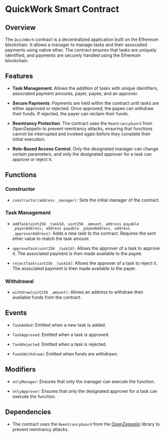 # QuickWork Smart Contract

## Overview

The `QuickWork` contract is a decentralized application built on the Ethereum blockchain. It allows a manager to manage tasks and their associated payments using native ether. The contract ensures that tasks are uniquely identified, and payments are securely handled using the Ethereum blockchain.

## Features

- **Task Management**: Allows the addition of tasks with unique identifiers, associated payment amounts, payer, payee, and an approver.

- **Secure Payments**: Payments are held within the contract until tasks are either approved or rejected. Once approved, the payee can withdraw their funds. If rejected, the payer can reclaim their funds.

- **Reentrancy Protection**: The contract uses the `ReentrancyGuard` from OpenZeppelin to prevent reentrancy attacks, ensuring that functions cannot be interrupted and invoked again before they complete their initial execution.

- **Role-Based Access Control**: Only the designated manager can change certain parameters, and only the designated approver for a task can approve or reject it.

## Functions

### Constructor

- `constructor(address _manager)`: Sets the initial manager of the contract.

### Task Management

- `addTask(uint256 _taskId, uint256 _amount, address payable _payerAddress, address payable _payeeAddress, address _approverAddress)`: Adds a new task to the contract. Requires the sent ether value to match the task amount.

- `approveTask(uint256 _taskId)`: Allows the approver of a task to approve it. The associated payment is then made available to the payee.

- `rejectTask(uint256 _taskId)`: Allows the approver of a task to reject it. The associated payment is then made available to the payer.

### Withdrawal

- `withdraw(uint256 _amount)`: Allows an address to withdraw their available funds from the contract.

## Events

- `TaskAdded`: Emitted when a new task is added.

- `TaskApproved`: Emitted when a task is approved.

- `TaskRejected`: Emitted when a task is rejected.

- `FundsWithdrawn`: Emitted when funds are withdrawn.

## Modifiers

- `onlyManager`: Ensures that only the manager can execute the function.

- `onlyApprover`: Ensures that only the designated approver for a task can execute the function.

## Dependencies

- The contract uses the `ReentrancyGuard` from the [OpenZeppelin](https://openzeppelin.com/) library to prevent reentrancy attacks.

